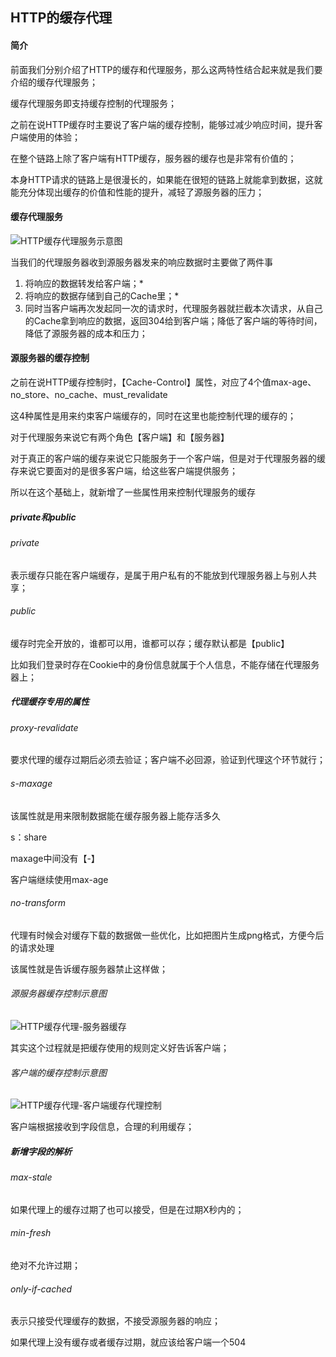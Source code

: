 ## HTTP的缓存代理

#### 简介

前面我们分别介绍了HTTP的缓存和代理服务，那么这两特性结合起来就是我们要介绍的缓存代理服务；

缓存代理服务即支持缓存控制的代理服务；

之前在说HTTP缓存时主要说了客户端的缓存控制，能够过减少响应时间，提升客户端使用的体验；

在整个链路上除了客户端有HTTP缓存，服务器的缓存也是非常有价值的；

本身HTTP请求的链路上是很漫长的，如果能在很短的链路上就能拿到数据，这就能充分体现出缓存的价值和性能的提升，减轻了源服务器的压力；

#### 缓存代理服务

![HTTP缓存代理服务示意图](https://raw.githubusercontent.com/dashingqi/DQPicBeg/main/202206120945336.png)



当我们的代理服务器收到源服务器发来的响应数据时主要做了两件事

1. 将响应的数据转发给客户端；*
2. 将响应的数据存储到自己的Cache里；*
3. 同时当客户端再次发起同一次的请求时，代理服务器就拦截本次请求，从自己的Cache拿到响应的数据，返回304给到客户端；降低了客户端的等待时间，降低了源服务器的成本和压力；

#### 源服务器的缓存控制

之前在说HTTP缓存控制时，【Cache-Control】属性，对应了4个值max-age、no_store、no_cache、must_revalidate

这4种属性是用来约束客户端缓存的，同时在这里也能控制代理的缓存的；

对于代理服务来说它有两个角色【客户端】和【服务器】

对于真正的客户端的缓存来说它只能服务于一个客户端，但是对于代理服务器的缓存来说它要面对的是很多客户端，给这些客户端提供服务；

所以在这个基础上，就新增了一些属性用来控制代理服务的缓存

##### private和public

###### private

表示缓存只能在客户端缓存，是属于用户私有的不能放到代理服务器上与别人共享；

###### public

缓存时完全开放的，谁都可以用，谁都可以存；缓存默认都是【public】

比如我们登录时存在Cookie中的身份信息就属于个人信息，不能存储在代理服务器上；

##### 代理缓存专用的属性

###### proxy-revalidate

要求代理的缓存过期后必须去验证；客户端不必回源，验证到代理这个环节就行；

###### s-maxage

该属性就是用来限制数据能在缓存服务器上能存活多久

s：share

maxage中间没有【-】

客户端继续使用max-age

###### no-transform

代理有时候会对缓存下载的数据做一些优化，比如把图片生成png格式，方便今后的请求处理

该属性就是告诉缓存服务器禁止这样做；

###### 源服务器缓存控制示意图

![HTTP缓存代理-服务器缓存](https://raw.githubusercontent.com/dashingqi/DQPicBeg/main/202206121157839.png)

其实这个过程就是把缓存使用的规则定义好告诉客户端；

###### 客户端的缓存控制示意图

![HTTP缓存代理-客户端缓存代理控制](https://raw.githubusercontent.com/dashingqi/DQPicBeg/main/202206121227240.png)

客户端根据接收到字段信息，合理的利用缓存；

##### 新增字段的解析

###### max-stale

如果代理上的缓存过期了也可以接受，但是在过期X秒内的；

###### min-fresh

绝对不允许过期；

###### only-if-cached

表示只接受代理缓存的数据，不接受源服务器的响应；

如果代理上没有缓存或者缓存过期，就应该给客户端一个504